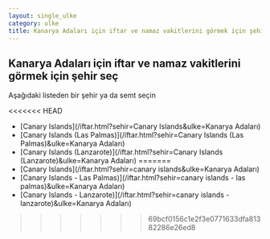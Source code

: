 ```yaml
---
layout: single_ulke
category: ulke
title: Kanarya Adaları için iftar ve namaz vakitlerini görmek için şehir seç
---
```



## Kanarya Adaları için iftar ve namaz vakitlerini görmek için şehir seç

Aşağıdaki listeden bir şehir ya da semt seçin


<<<<<<< HEAD
* [Canary Islands](/iftar.html?sehir=Canary Islands&ulke=Kanarya Adaları)
* [Canary Islands (Las Palmas)](/iftar.html?sehir=Canary Islands (Las Palmas)&ulke=Kanarya Adaları)
* [Canary Islands (Lanzarote)](/iftar.html?sehir=Canary Islands (Lanzarote)&ulke=Kanarya Adaları)
=======
* [Canary Islands](/iftar.html?sehir=canary islands&ulke=Kanarya Adaları)
* [Canary Islands - Las Palmas)](/iftar.html?sehir=canary islands - las palmas)&ulke=Kanarya Adaları)
* [Canary Islands - Lanzarote)](/iftar.html?sehir=canary islands - lanzarote)&ulke=Kanarya Adaları)
>>>>>>> 69bcf0156c1e2f3e0771633dfa81382286e26ed8
